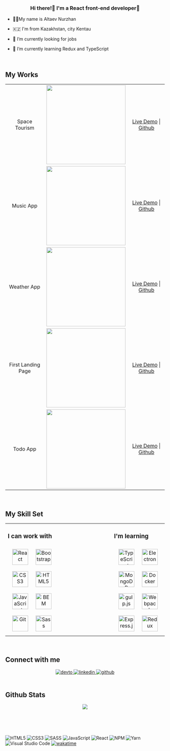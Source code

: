 ### <div align="center">Hi there!👋 I'm a React front-end developer🚀</div>  
  

- 🧙‍♂️My name is Altaev Nurzhan  
  

- 🇰🇿 I'm from Kazakhstan, city Kentau  
  

- 🔭 I’m currently looking for jobs  
  

- 🌱 I’m currently learning Redux and TypeScript  
  

<br/>  


## My Works 
  
  

<table>
  <tr>
    <td width="33%" align="center">
      <p>Space Tourism</p>
    </td>
    <td valign="center" width="33%">
      <img
        src="https://user-images.githubusercontent.com/38946653/156761366-86648e02-05d6-4f9a-8ea0-e9f23d30f0be.png"
        width="250px"
        height="auto"
      />
    </td>
    <td valign="center" width="33%" align="center">
      <a href="https://space-tourism-ksixen.vercel.app/">Live Demo</a>
      |
      <a href="https://github.com/ksixen/music-app/">Github</a>
    </td>
  </tr>
  <tr>
    <td align="center" width="33%">
      <p>Music App</p>
    </td>
    <td valign="center" width="33%">
      <img
        src="https://user-images.githubusercontent.com/38946653/158544379-53ad3c20-3262-4bf3-a7dd-ae6b2884a496.png"
        width="250px"
        height="auto"
      />
    </td>
    <td valign="center" width="33%" align="center">
      <a href="https://music-app-ksixen.vercel.app/">Live Demo</a>
      |
      <a href="https://github.com/ksixen/music-app/">Github</a>
    </td>
  </tr>

  <tr>
    <td align="center" width="33%">
      <p>Weather App</p>
    </td>
    <td valign="center" width="33%">
      <img
        src="https://user-images.githubusercontent.com/38946653/156737728-0c276999-1eb1-4eca-ab4f-ce007c152e01.png"
        width="250px"
        height="auto"
      />
    </td>
    <td valign="center" width="33%" align="center">
      <a href="https://weather-woad-seven.vercel.app/">Live Demo</a>
      |
      <a href="https://github.com/ksixen/weather/">Github</a>
    </td>
  </tr>

  <tr>
    <td align="center" width="33%">
      <p>First Landing Page</p>
    </td>
    <td valign="center" width="33%">
      <img
        src="https://user-images.githubusercontent.com/38946653/158557236-66dfb93c-d50d-43fc-8f97-41cfdc96287d.png"
        width="250px"
        height="auto"
      />
    </td>
    <td valign="center" width="33%" align="center">
      <a href="https://site-with-react-app-2fx9kto0g-ksixen.vercel.app/">Live Demo</a>
      |
      <a href="https://github.com/ksixen/first-react-app">Github</a>
    </td>
  </tr>

  <tr>
    <td align="center" width="33%">
      <p>Todo App</p>
    </td>
    <td valign="center" width="33%">
      <img
        src="https://user-images.githubusercontent.com/38946653/158557628-5e337ed8-0c92-4e70-81b9-251c2706ea13.png"
        width="250px"
        height="auto"
      />
    </td>
    <td valign="center" width="33%" align="center">
      <a href="https://todo-app-with-cookies-b5wasawvn-ksixen.vercel.app/">Live Demo</a>
      |
      <a href="https://github.com/ksixen/todo-app-with-cookies">Github</a>
    </td>
  </tr>
</table>
<br/>  

## My Skill Set  
<table><tr><td valign="top" width="33%">



### I can work with  
<div align="center">  
<img style="margin: 10px" src="https://profilinator.rishav.dev/skills-assets/react-original-wordmark.svg" alt="React" height="50" />  
<img style="margin: 10px" src="https://profilinator.rishav.dev/skills-assets/bootstrap-plain.svg" alt="Bootstrap" height="50" />  
<img style="margin: 10px" src="https://profilinator.rishav.dev/skills-assets/css3-original-wordmark.svg" alt="CSS3" height="50" />  
<img style="margin: 10px" src="https://profilinator.rishav.dev/skills-assets/html5-original-wordmark.svg" alt="HTML5" height="50" />  
<img style="margin: 10px" src="https://profilinator.rishav.dev/skills-assets/javascript-original.svg" alt="JavaScript" height="50" />  
<img style="margin: 10px" src="https://profilinator.rishav.dev/skills-assets/bem.svg" alt="BEM" height="50" />  
<img style="margin: 10px" src="https://profilinator.rishav.dev/skills-assets/git-scm-icon.svg" alt="Git" height="50" />  
<img style="margin: 10px" src="https://profilinator.rishav.dev/skills-assets/sass-original.svg" alt="Sass" height="50" />  
</div>

</td><td valign="top" width="33%">



</td><td valign="top" width="33%">



### I'm learning  
<div align="center">  
<img style="margin: 10px" src="https://profilinator.rishav.dev/skills-assets/typescript-original.svg" alt="TypeScript" height="50" />  
<img style="margin: 10px" src="https://profilinator.rishav.dev/skills-assets/electron-original.svg" alt="Electron" height="50" />  
<img style="margin: 10px" src="https://profilinator.rishav.dev/skills-assets/mongodb-original-wordmark.svg" alt="MongoDB" height="50" />  
<img style="margin: 10px" src="https://profilinator.rishav.dev/skills-assets/docker-original-wordmark.svg" alt="Docker" height="50" />  
<img style="margin: 10px" src="https://profilinator.rishav.dev/skills-assets/gulp-plain.svg" alt="gulp.js" height="50" />  
<img style="margin: 10px" src="https://profilinator.rishav.dev/skills-assets/webpack-original.svg" alt="Webpack" height="50" />  
<img style="margin: 10px" src="https://profilinator.rishav.dev/skills-assets/express-original-wordmark.svg" alt="Express.js" height="50" />  
<img style="margin: 10px" src="https://profilinator.rishav.dev/skills-assets/redux-original.svg" alt="Redux" height="50" />  
</div>

</td></tr></table>  

<br/>  


## Connect with me  
<div align="center">
<a href="https://dev.to/ksixen" target="_blank">
<img src=https://img.shields.io/badge/dev.to-%2308090A.svg?&style=for-the-badge&logo=dev.to&logoColor=white alt=devto style="margin-bottom: 5px;" />
</a>
<a href="https://linkedin.com/in/ksixen" target="_blank">
<img src=https://img.shields.io/badge/linkedin-%231E77B5.svg?&style=for-the-badge&logo=linkedin&logoColor=white alt=linkedin style="margin-bottom: 5px;" />
</a>
<a href="https://github.com/ksixen" target="_blank">
<img src=https://img.shields.io/badge/github-%2324292e.svg?&style=for-the-badge&logo=github&logoColor=white alt=github style="margin-bottom: 5px;" />
</a>  
</div>  
  

<br/>  


## Github Stats  
<div align="center"><img src="https://github-readme-stats.vercel.app/api?username=ksixen&show_icons=true&count_private=true&hide_border=true" align="center" /></div>  

<br/>  




<br/>  

  

<br/>  


<br />






![HTML5](https://img.shields.io/badge/html5-%23E34F26.svg?style=for-the-badge&logo=html5&logoColor=white)
![CSS3](https://img.shields.io/badge/css3-%231572B6.svg?style=for-the-badge&logo=css3&logoColor=white)
![SASS](https://img.shields.io/badge/SASS-hotpink.svg?style=for-the-badge&logo=SASS&logoColor=white)
![JavaScript](https://img.shields.io/badge/javascript-%23323330.svg?style=for-the-badge&logo=javascript&logoColor=%23F7DF1E)
![React](https://img.shields.io/badge/react-%2320232a.svg?style=for-the-badge&logo=react&logoColor=%2361DAFB)
![NPM](https://img.shields.io/badge/NPM-%23000000.svg?style=for-the-badge&logo=npm&logoColor=white)
![Yarn](https://img.shields.io/badge/yarn-%232C8EBB.svg?style=for-the-badge&logo=yarn&logoColor=white)
![Visual Studio Code](https://img.shields.io/badge/Visual%20Studio%20Code-0078d7.svg?style=for-the-badge&logo=visual-studio-code&logoColor=white)
[![wakatime](https://wakatime.com/badge/user/8fbc5131-fa81-4437-9d58-4dd389eb8ecf.svg)](https://wakatime.com/@8fbc5131-fa81-4437-9d58-4dd389eb8ecf) 

